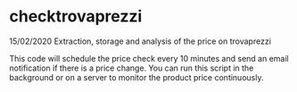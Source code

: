# checktrovaprezzi
15/02/2020
Extraction, storage and analysis of the price on trovaprezzi

This code will schedule the price check every 10 minutes and send an email notification if there is a price change. You can run this script in the background or on a server to monitor the product price continuously.
